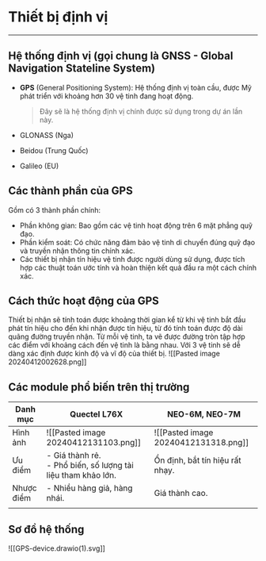 # Thiết bị định vị
---
## Hệ thống định vị (gọi chung là GNSS - Global Navigation Stateline System)
- **GPS** (General Positioning System): Hệ thống định vị toàn cầu, được Mỹ phát triển với khoảng hơn 30 vệ tinh đang hoạt động.
	> Đây sẽ là hệ thống định vị chính được sử dụng trong dự án lần này.
	
- GLONASS (Nga)
- Beidou (Trung Quốc)
- Galileo (EU)

## Các thành phần của GPS
Gồm có 3 thành phần chính:
- Phần không gian: Bao gồm các vệ tinh hoạt động trên 6 mặt phẳng quỹ đạo.
- Phần kiểm soát: Có chức năng đảm bảo vệ tinh di chuyển đúng quỹ đạo và truyền nhận thông tin chính xác.
- Các thiết bị nhận tín hiệu vệ tinh được người dùng sử dụng, được tích hợp các thuật toán ước tính và hoàn thiện kết quả đầu ra một cách chính xác.

## Cách thức hoạt động của GPS
Thiết bị nhận sẽ tính toán được khoảng thời gian kể từ khi vệ tinh bắt đầu phát tín hiệu cho đến khi nhận được tín hiệu, từ đó tính toán được độ dài quãng đường truyền nhận. 
Từ mỗi vệ tinh, ta vẽ được đường tròn tập hợp các điểm với khoảng cách đến vệ tinh là bằng nhau. Với 3 vệ tinh sẽ dễ dàng xác định được kinh độ và vĩ độ của thiết bị.
![[Pasted image 20240412002628.png]]

## Các module phổ biến trên thị trường

| Danh mục   | **Quectel L76X**                                                | **NEO-6M, NEO-7M**                   |
| ---------- | --------------------------------------------------------------- | ------------------------------------ |
| Hình ảnh   | ![[Pasted image 20240412131103.png]]                            | ![[Pasted image 20240412131318.png]] |
| Ưu điểm    | - Giá thành rẻ.<br>- Phổ biến, số lượng tài liệu tham khảo lớn. | Ổn định, bắt tín hiệu rất nhạy.      |
| Nhược điểm | - Nhiều hàng giả, hàng nhái.                                    | Giá thành cao.                       |
|            |                                                                 |                                      |

## Sơ đồ hệ thống
![[GPS-device.drawio(1).svg]]